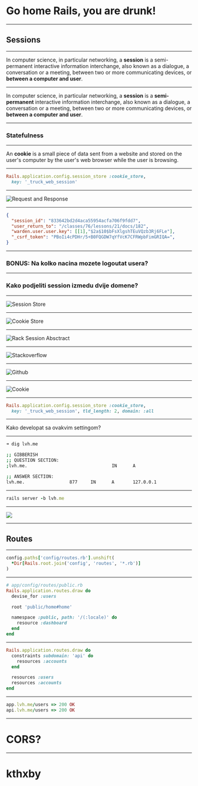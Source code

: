 # Go home Rails, you are drunk!

---

## Sessions

---

In computer science, in particular networking, a **session** is a semi-permanent interactive information interchange, also known as a dialogue, a conversation or a meeting, between two or more communicating devices, or **between a computer and user**.

---

In computer science, in particular networking, a **session** is a **semi-permanent** interactive information interchange, also known as a dialogue, a conversation or a meeting, between two or more communicating devices, or **between a computer and user**.

---

### Statefulness

---

An **cookie** is a small piece of data sent from a website and stored on the user's computer by the user's web browser while the user is browsing.

---

```ruby
Rails.application.config.session_store :cookie_store,
  key: '_truck_web_session'
```
---

![Request and Response](http://take.ms/3OI1q)

---

```json
{
  "session_id": "833642bd2d4aca55954acfa706f9fdd7",
  "user_return_to": "/classes/76/lessons/21/docs/182",
  "warden.user.user.key": [[1],"$2a$10$bFsXlgshTEuVQzb3Rj6FLe"],
  "_csrf_token": "PBoIi4cPDHr/5+B0FQGDW7qYfVcK7CFRWpbFimGRIQA=",
}
```

---

### BONUS: Na kolko nacina mozete logoutat usera?

---

### Kako podjeliti session izmedu dvije domene?

---

![Session Store](http://take.ms/a6Cz5)

---

![Cookie Store](http://take.ms/6TZTZ)

---

![Rack Session Absctract](http://take.ms/PU39I)

---

![Stackoverflow](http://take.ms/O63qt)

---

![Github](http://take.ms/tvSTS)

---

![Cookie](http://take.ms/LiuzI)

---

```ruby
Rails.application.config.session_store :cookie_store,
  key: '_truck_web_session', tld_length: 2, domain: :all
```

---

Kako developat sa ovakvim settingom?

---

```sh
➜ dig lvh.me

;; GIBBERISH
;; QUESTION SECTION:
;lvh.me.                                IN      A

;; ANSWER SECTION:
lvh.me.                 877     IN      A       127.0.0.1
```

---

```ruby
rails server -b lvh.me
```
---

![](http://take.ms/zXSmj)

---

## Routes

---

```ruby
config.paths['config/routes.rb'].unshift(
  *Dir[Rails.root.join('config', 'routes', '*.rb')]
)
```

---

```ruby
# app/config/routes/public.rb
Rails.application.routes.draw do
  devise_for :users

  root 'public/home#home'

  namespace :public, path: '/(:locale)' do
    resource :dashboard
  end
end
```

---

```ruby
Rails.application.routes.draw do
  constraints subdomain: 'api' do
    resources :accounts
  end

  resources :users
  resources :accounts
end
```
---

```ruby
app.lvh.me/users => 200 OK
api.lvh.me/users => 200 OK
```

---

# CORS?

---

# kthxby
